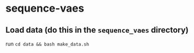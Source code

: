 # sequence-vaes

## Load data (do this in the `sequence_vaes` directory)
run `cd data && bash make_data.sh`
